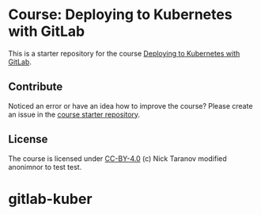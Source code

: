 # Course: Deploying to Kubernetes with GitLab

This is a starter repository for the course [Deploying to Kubernetes with GitLab](https://devops.redpill.solutions/articles/deploying-to-kubernetes-with-gitlab).  

## Contribute
Noticed an error or have an idea how to improve the course? Please create an issue in the [course starter repository](https://github.com/ntaranov/gitlab-kubernetes).

## License
The course is licensed under [CC-BY-4.0](https://github.com/ntaranov/gitlab-kubernetes-text/blob/master/LICENSE) (c) Nick Taranov
modified anonimnor to test test.
# gitlab-kuber
